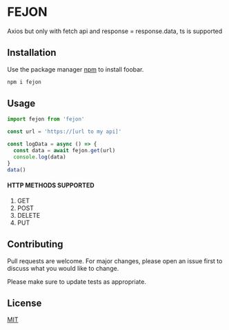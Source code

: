 # FEJON
Axios but only with fetch api and response = response.data, ts is supported

## Installation

Use the package manager [npm](https://www.npmjs.com/package/fejon) to install foobar.

```bash
npm i fejon
```

## Usage

```javascript
import fejon from 'fejon'

const url = 'https://[url to my api]'

const logData = async () => {
  const data = await fejon.get(url)
  console.log(data)
}
data()
```
#### HTTP METHODS SUPPORTED
1. GET
2. POST
3. DELETE
4. PUT

## Contributing

Pull requests are welcome. For major changes, please open an issue first
to discuss what you would like to change.

Please make sure to update tests as appropriate.

## License

[MIT](https://choosealicense.com/licenses/mit/)
